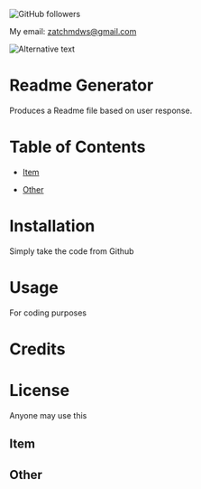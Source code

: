 ![GitHub followers](https://img.shields.io/github/followers/zachmdws?style=social)

My email: zatchmdws@gmail.com

![Alternative text](https://avatars1.githubusercontent.com/u/59651796?v=4)

# Readme Generator

Produces a Readme file based on user response.



# Table of Contents



- [Item](#Item)

- [Other](#Other)

# Installation

Simply take the code from Github



# Usage

For coding purposes



# Credits





# License

Anyone may use this 

## Item

## Other